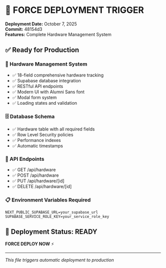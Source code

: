 # 🚀 FORCE DEPLOYMENT TRIGGER

**Deployment Date:** October 7, 2025  
**Commit:** 48154d3  
**Features:** Complete Hardware Management System

## ✅ Ready for Production

### 🔧 Hardware Management System
- ✅ 18-field comprehensive hardware tracking
- ✅ Supabase database integration
- ✅ RESTful API endpoints
- ✅ Modern UI with Alumni Sans font
- ✅ Modal form system
- ✅ Loading states and validation

### 🗄️ Database Schema
- ✅ Hardware table with all required fields
- ✅ Row Level Security policies
- ✅ Performance indexes
- ✅ Automatic timestamps

### 🔌 API Endpoints
- ✅ GET /api/hardware
- ✅ POST /api/hardware
- ✅ PUT /api/hardware/[id]
- ✅ DELETE /api/hardware/[id]

### 📋 Environment Variables Required
```env
NEXT_PUBLIC_SUPABASE_URL=your_supabase_url
SUPABASE_SERVICE_ROLE_KEY=your_service_role_key
```

## 🎯 Deployment Status: READY
**FORCE DEPLOY NOW** ⚡️

---

*This file triggers automatic deployment to production*